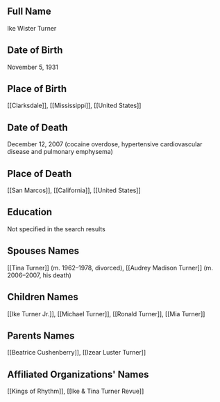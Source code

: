 ## Full Name
Ike Wister Turner

## Date of Birth
November 5, 1931

## Place of Birth
[[Clarksdale]], [[Mississippi]], [[United States]]

## Date of Death
December 12, 2007 (cocaine overdose, hypertensive cardiovascular disease and pulmonary emphysema)

## Place of Death
[[San Marcos]], [[California]], [[United States]]

## Education
Not specified in the search results

## Spouses Names
[[Tina Turner]] (m. 1962–1978, divorced), [[Audrey Madison Turner]] (m. 2006–2007, his death)

## Children Names
[[Ike Turner Jr.]], [[Michael Turner]], [[Ronald Turner]], [[Mia Turner]]

## Parents Names
[[Beatrice Cushenberry]], [[Izear Luster Turner]]

## Affiliated Organizations' Names
[[Kings of Rhythm]], [[Ike & Tina Turner Revue]]
